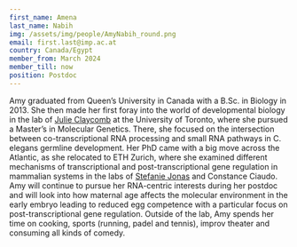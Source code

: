 ```yaml
---
first_name: Amena
last_name: Nabih
img: /assets/img/people/AmyNabih_round.png
email: first.last@imp.ac.at
country: Canada/Egypt
member_from: March 2024
member_till: now
position: Postdoc
---
```

Amy graduated from Queen’s University in Canada with a B.Sc. in Biology in 2013. She then made her first foray into the world of developmental biology in the lab of [Julie Claycomb](https://www.claycomblab.com/) at the University of Toronto, where she pursued a Master’s in Molecular Genetics. There, she focused on the intersection between co-transcriptional RNA processing and small RNA pathways in C. elegans germline development. Her PhD came with a big move across the Atlantic, as she relocated to ETH Zurich, where she examined different mechanisms of transcriptional and post-transcriptional gene regulation in mammalian systems in the labs of [Stefanie Jonas](https://jonaslab.ethz.ch/) and Constance Ciaudo. Amy will continue to pursue her RNA-centric interests during her postdoc and will look into how maternal age affects the molecular environment in the early embryo leading to reduced egg competence with a particular focus on post-transcriptional gene regulation. Outside of the lab, Amy spends her time on cooking, sports (running, padel and tennis), improv theater and consuming all kinds of comedy.
